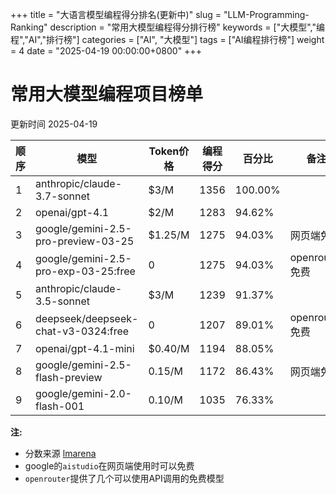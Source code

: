 +++
title = "大语言模型编程得分排名(更新中)"
slug = "LLM-Programming-Ranking"
description = "常用大模型编程得分排行榜"
keywords = ["大模型","编程","AI","排行榜"]
categories = ["AI", "大模型"]
tags = ["AI编程排行榜"]
weight = 4
date = "2025-04-19 00:00:00+0800"
+++

# 常用大模型编程项目榜单

更新时间 2025-04-19

| 顺序  | 模型                                    | Token价格 | 编程得分 | 百分比     | 备注           |
| --- | --------------------------------------------------------------------------- | ------- | ---- | ------- | ------------ |
| 1   | anthropic/claude-3.7-sonnet              | $3/M    | 1356 | 100.00% |              |
| 2   | openai/gpt-4.1                           | $2/M    | 1283 | 94.62%  |              |
| 3   | google/gemini-2.5-pro-preview-03-25      | $1.25/M | 1275 | 94.03%  | 网页端免费        |
| 4   | google/gemini-2.5-pro-exp-03-25:free     | 0       | 1275 | 94.03%  | openrouter免费 |
| 5   | anthropic/claude-3.5-sonnet              | $3/M    | 1239 | 91.37%  |              |
| 6   | deepseek/deepseek-chat-v3-0324:free      | 0       | 1207 | 89.01%  | openrouter免费 |
| 7   | openai/gpt-4.1-mini                      | $0.40/M | 1194 | 88.05%  |              |
| 8   | google/gemini-2.5-flash-preview          | 0.15/M  | 1172 | 86.43%  | 网页端免费        |
| 9   | google/gemini-2.0-flash-001              | 0.10/M  | 1035 | 76.33%  |              |

**注:**

- 分数来源 [lmarena](https://web.lmarena.ai/leaderboard)
- google的`aistudio`在网页端使用时可以免费
- `openrouter`提供了几个可以使用API调用的免费模型



